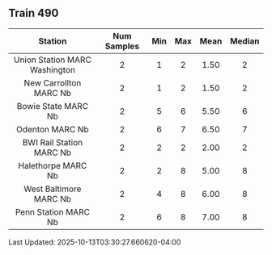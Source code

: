 ## Train 490

| Station | Num Samples | Min | Max | Mean | Median |
| :-----: | :---------: | :-: | :-: | :--: | :----: |
| Union Station MARC Washington | 2 | 1 | 2 | 1.50 | 2 |
| New Carrollton MARC Nb | 2 | 1 | 2 | 1.50 | 2 |
| Bowie State MARC Nb | 2 | 5 | 6 | 5.50 | 6 |
| Odenton MARC Nb | 2 | 6 | 7 | 6.50 | 7 |
| BWI Rail Station MARC Nb | 2 | 2 | 2 | 2.00 | 2 |
| Halethorpe MARC Nb | 2 | 2 | 8 | 5.00 | 8 |
| West Baltimore MARC Nb | 2 | 4 | 8 | 6.00 | 8 |
| Penn Station MARC Nb | 2 | 6 | 8 | 7.00 | 8 |


Last Updated: 2025-10-13T03:30:27.660620-04:00